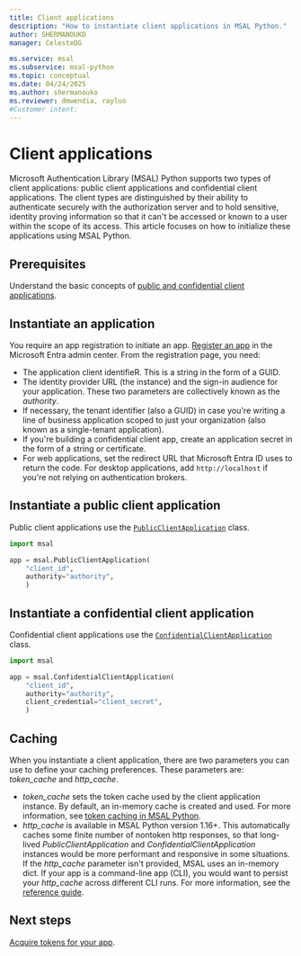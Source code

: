 ```yaml
---
title: Client applications
description: "How to instantiate client applications in MSAL Python."
author: SHERMANOUKO
manager: CelesteDG

ms.service: msal
ms.subservice: msal-python
ms.topic: conceptual
ms.date: 04/24/2025
ms.author: shermanouko 
ms.reviewer: dmwendia, rayluo
#Customer intent: 
---
```


# Client applications

Microsoft Authentication Library (MSAL) Python supports two types of client applications: public client applications and confidential client applications. The client types are distinguished by their ability to authenticate securely with the authorization server and to hold sensitive, identity proving information so that it can't be accessed or known to a user within the scope of its access. This article focuses on how to initialize these applications using MSAL Python.

## Prerequisites

Understand the basic concepts of [public and confidential client applications](/entra/identity-platform/msal-client-applications).

## Instantiate an application

You require an app registration to initiate an app. [Register an app](/entra/identity-platform/quickstart-register-app) in the Microsoft Entra admin center. From the registration page, you need:

- The application client identifieR. This is a string in the form of a GUID.
- The identity provider URL (the instance) and the sign-in audience for your application. These two parameters are collectively known as the *authority*.
- If necessary, the tenant identifier (also a GUID) in case you're writing a line of business application scoped to just your organization (also known as a single-tenant application).
- If you're building a confidential client app, create an application secret in the form of a string or certificate.
- For web applications, set the redirect URL that Microsoft Entra ID uses to return the code. For desktop applications, add `http://localhost` if you're not relying on authentication brokers.

## Instantiate a public client application

Public client applications use the [`PublicClientApplication`](xref:msal.application.PublicClientApplication) class.

```python
import msal

app = msal.PublicClientApplication(
    "client_id",
    authority="authority",
    )
```

## Instantiate a confidential client application

Confidential client applications use the [`ConfidentialClientApplication`](xref:msal.application.ConfidentialClientApplication) class.

```python
import msal

app = msal.ConfidentialClientApplication(
    "client_id",
    authority="authority",
    client_credential="client_secret",
    )
```

## Caching

When you instantiate a client application, there are two parameters you can use to define your caching preferences. These parameters are: *token_cache* and *http_cache*.

- *token_cache* sets the token cache used by the client application instance. By default, an in-memory cache is created and used. For more information, see [token caching in MSAL Python](../advanced/msal-python-token-cache-serialization.md).
- *http_cache* is available in MSAL Python version 1.16+. This automatically caches some finite number of nontoken http responses, so that long-lived *PublicClientApplication* and *ConfidentialClientApplication* instances would be more performant and responsive in some situations. If the *http_cache* parameter isn't provided, MSAL uses an in-memory dict. If your app is a command-line app (CLI), you would want to persist your *http_cache* across different CLI runs. For more information, see the [reference guide](/python/api/msal/msal.application.clientapplication).

## Next steps

[Acquire tokens for your app](acquiring-tokens.md).
